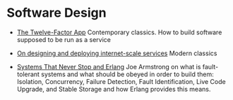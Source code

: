 # Software Design

* [The Twelve-Factor App](https://12factor.net/) Contemporary classics. How to
  build software supposed to be run as a service

* [On designing and deploying internet-scale services](https://blog.acolyer.org/2016/09/12/on-designing-and-deploying-internet-scale-services/)
  Modern classics

* [Systems That Never Stop and Erlang](http://videoh.infoq.com/presentations/09-mar-erlang-alanguagefor.flv)
  Joe Armstrong on what is fault-tolerant systems and what should be obeyed in
  order to build them: Isolation, Concurrency, Failure Detection, Fault Identification,
  Live Code Upgrade, and Stable Storage and how Erlang provides this means.